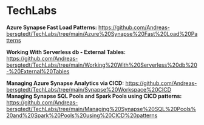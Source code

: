 # TechLabs


**Azure Synapse Fast Load Patterns:** https://github.com/Andreas-bersgtedt/TechLabs/tree/main/Azure%20Synapse%20Fast%20Load%20Patterns

**Working With Serverless db - External Tables:** https://github.com/Andreas-bersgtedt/TechLabs/tree/main/Working%20With%20Serverless%20db%20-%20External%20Tables

**Managing Azure Synapse Analytics via CICD:** https://github.com/Andreas-bersgtedt/TechLabs/tree/main/Synapse%20Workspace%20CICD
**Managing Synapse SQL Pools and Spark Pools using CICD patterns:** https://github.com/Andreas-bersgtedt/TechLabs/tree/main/Managing%20Synapse%20SQL%20Pools%20and%20Spark%20Pools%20using%20CICD%20patterns
